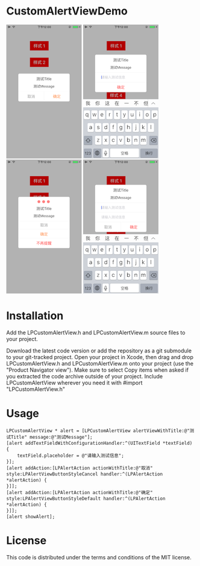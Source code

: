 # CustomAlertViewDemo
![image](https://github.com/Liu-Peng/CustomAlertViewDemo/blob/master/Image/IMG_0075.PNG)
![image](https://github.com/Liu-Peng/CustomAlertViewDemo/blob/master/Image/IMG_0076.PNG)
![image](https://github.com/Liu-Peng/CustomAlertViewDemo/blob/master/Image/IMG_0077.PNG)
![image](https://github.com/Liu-Peng/CustomAlertViewDemo/blob/master/Image/IMG_0078.PNG)
# Installation
Add the LPCustomAlertView.h and LPCustomAlertView.m source files to your project.

Download the latest code version or add the repository as a git submodule to your git-tracked project.
Open your project in Xcode, then drag and drop LPCustomAlertView.h and LPCustomAlertView.m onto your project (use the "Product Navigator view"). Make sure to select Copy items when asked if you extracted the code archive outside of your project.
Include LPCustomAlertView wherever you need it with #import "LPCustomAlertView.h"

# Usage
    LPCustomAlertView * alert = [LPCustomAlertView alertViewWithTitle:@"测试Title" message:@"测试Message"];
    [alert addTextFieldWithConfigurationHandler:^(UITextField *textField) {
        textField.placeholder = @"请输入测试信息";
    }];
    [alert addAction:[LPAlertAction actionWithTitle:@"取消" style:LPAlertViewButtonStyleCancel handler:^(LPAlertAction *alertAction) {
    }]];
    [alert addAction:[LPAlertAction actionWithTitle:@"确定" style:LPAlertViewButtonStyleDefault handler:^(LPAlertAction *alertAction) {
    }]];
    [alert showAlert];

# License
This code is distributed under the terms and conditions of the MIT license.




